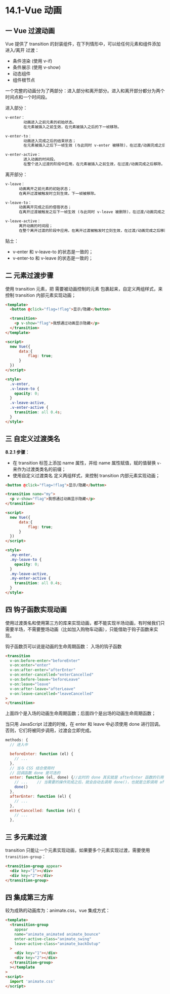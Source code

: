 # 14.1-Vue 动画

## 一 Vue 过渡动画

Vue 提供了 transition 的封装组件，在下列情形中，可以给任何元素和组件添加 进入/离开 过渡：

- 条件渲染 (使用 v-if)
- 条件展示 (使用 v-show)
- 动态组件
- 组件根节点

一个完整的动画分为了两部分：进入部分和离开部分。进入和离开部分都分为两个时间点和一个时间段。

进入部分：

```txt
v-enter：
        动画进入之前元素的初始状态。
        在元素被插入之前生效，在元素被插入之后的下一帧移除。

v-enter-to：
        动画进入完成之后的结束状态；
        在元素被插入之后下一帧生效 (与此同时 v-enter 被移除)，在过渡/动画完成之后移除。

v-enter-active：
        进入动画的时间段。
        在整个进入过渡的阶段中应用，在元素被插入之前生效，在过渡/动画完成之后移除。这个类可以被用来定义进入过渡的过程时间，延迟和曲线函数。
```

离开部分：

```txt
v-leave：
      动画离开之前元素的初始状态；
      在离开过渡被触发时立刻生效，下一帧被移除。

v-leave-to：
      动画离开完成之后的借宿状态；
      在离开过渡被触发之后下一帧生效 (与此同时 v-leave 被删除)，在过渡/动画完成之后移除。

v-leave-active：
      离开动画的时间段；
      在整个离开过渡的阶段中应用，在离开过渡被触发时立刻生效，在过渡/动画完成之后移除。这个类可以被用来定义离开过渡的过程时间，延迟和曲线函数。
```

贴士：

- v-enter 和 v-leave-to 的状态是一致的；
- v-enter-to 和 v-leave 的状态是一致的；

## 二 元素过渡步骤

使用 transition 元素，把 需要被动画控制的元素 包裹起来，自定义两组样式，来控制 transition 内部元素实现动画；

```html
<template>
  <button @click="flag=!flag">显示/隐藏</button>

  <transition>
    <p v-show="flag">我想通过动画显示隐藏</p>
  </transition>
</template>

<script>
  new Vue({
      data:{
          flag: true;
      }
  })
</script>

<style>
  .v-enter,
  .v-leave-to {
    opacity: 0;
  }
  .v-leave-active,
  .v-enter-active {
    transition: all 0.4s;
  }
</style>
```

## 三 自定义过渡类名

**8.2.1 步骤**：

- 在 transition 标签上添加 name 属性，并给 name 属性赋值，赋的值替换 `v-` 来作为过渡类类名的前缀；
- 使用自定义过渡类名 定义两组样式，来控制 transition 内部元素实现动画；

```html
<button @click="flag=!flag">显示/隐藏</button>

<transition name="my">
  <p v-show="flag">我想通过动画显示隐藏</p>
</transition>

<script>
  new Vue({
      data:{
          flag: true;
      }
  })
</script>

<style>
  .my-enter,
  .my-leave-to {
    opacity: 0;
  }
  .my-leave-active,
  .my-enter-active {
    transition: all 0.4s;
  }
</style>
```

## 四 钩子函数实现动画

使用过渡类名和使用第三方的库来实现动画，都不能实现半场动画，有时候我们只需要半场，不需要整场动画（比如加入购物车动画），只能借助于钩子函数来实现。

钩子函数页可以说是动画的生命周期函数：
入场的钩子函数

```html
<transition
  v-on:before-enter="beforeEnter"
  v-on:enter="enter"
  v-on:after-enter="afterEnter"
  v-on:enter-cancelled="enterCancelled"
  v-on:before-leave="beforeLeave"
  v-on:leave="leave"
  v-on:after-leave="afterLeave"
  v-on:leave-cancelled="leaveCancelled"
>
</transition>
```

上面四个是入场的动画生命周期函数；后面四个是出场的动画生命周期函数；

当只用 JavaScript 过渡的时候，在 enter 和 leave 中必须使用 done 进行回调。否则，它们将被同步调用，过渡会立即完成。

```js
methods: {
  // 进入中

  beforeEnter: function (el) {
    // ...
  },
  // 当与 CSS 结合使用时
  // 回调函数 done 是可选的
  enter: function (el, done) {//此时的 done 其实就是 afterEnter 函数的引用
    // ...    // 当需要的操作完成之后，就会自动去调用 done()，也就是立即调用 afterEnter 函数；
    done()
  },
  afterEnter: function (el) {
    // ...
  },
  enterCancelled: function (el) {
    // ...
  },
```

## 三 多元素过渡

transition 只能让一个元素实现动画，如果要多个元素实现过渡，需要使用 `transition-group`：

```html
<transition-group appear>
  <div key="1"></div>
  <div key="2"></div>
</transition-group>
```

## 四 集成第三方库

较为成熟的动画库为：animate.css，vue 集成方式：

```html
<template>
  <transition-group
    appear
    name="animate_animated animate_bounce"
    enter-active-class="animate_swing"
    leave-active-class="animate_backOutup"
  >
    <div key="1"></div>
    <div key="2"></div>
  </transition-group>
  ></template
>
<script>
  import 'animate.css'
</script>
```

